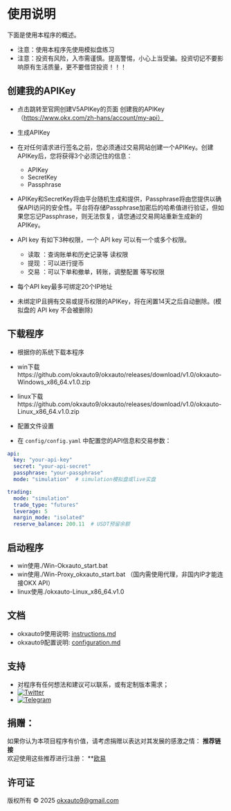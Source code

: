 # 使用说明

下面是使用本程序的概述。

- 注意：使用本程序先使用模拟盘练习
- 注意：投资有风险，入市需谨慎。提高警惕，小心上当受骗。投资切记不要影响原有生活质量，更不要借贷投资！！！

##  创建我的APIKey

- 点击跳转至官网创建V5APIKey的页面 创建我的APIKey（https://www.okx.com/zh-hans/account/my-api）
- 生成APIKey

- 在对任何请求进行签名之前，您必须通过交易网站创建一个APIKey。创建APIKey后，您将获得3个必须记住的信息：

  - APIKey
  - SecretKey
  - Passphrase

- APIKey和SecretKey将由平台随机生成和提供，Passphrase将由您提供以确保API访问的安全性。平台将存储Passphrase加密后的哈希值进行验证，但如果您忘记Passphrase，则无法恢复，请您通过交易网站重新生成新的APIKey。

- API key 有如下3种权限，一个 API key 可以有一个或多个权限。

  - 读取 ：查询账单和历史记录等 读权限
  - 提现 ：可以进行提币
  - 交易 ：可以下单和撤单，转账，调整配置 等写权限

- 每个API key最多可绑定20个IP地址
- 未绑定IP且拥有交易或提币权限的APIKey，将在闲置14天之后自动删除。(模拟盘的 API key 不会被删除) 

##  下载程序

- 根据你的系统下载本程序
- win下载https://github.com/okxauto9/okxauto/releases/download/v1.0/okxauto-Windows_x86_64.v1.0.zip
- linux下载https://github.com/okxauto9/okxauto/releases/download/v1.0/okxauto-Linux_x86_64.v1.0.zip

- 配置文件设置

- 在 `config/config.yaml` 中配置您的API信息和交易参数：

```yaml
api:
  key: "your-api-key"
  secret: "your-api-secret"
  passphrase: "your-passphrase"
  mode: "simulation"  # simulation模拟盘或live实盘

trading:
  mode: "simulation"    
  trade_type: "futures"  
  leverage: 5       
  margin_mode: "isolated" 
  reserve_balance: 200.11  # USDT预留余额
```
##  启动程序

- win使用./Win-Okxauto_start.bat
- win使用./Win-Proxy_okxauto_start.bat （国内需使用代理，非国内IP才能连接OKX API）
- linux使用./okxauto-Linux_x86_64.v1.0


## 文档

- okxauto9使用说明: [instructions.md](instructions.md)
- okxauto9配置说明: [configuration.md](configuration.md)


## 支持

- 对程序有任何想法和建议可以联系，或有定制版本需求；
- [![Twitter](https://img.shields.io/badge/Twitter-@okxauto9-1DA1F2?logo=twitter)](https://x.com/okxauto9)
- [![Telegram](https://img.shields.io/badge/Telegram-2CA5E0?style=for-the-badge&logo=telegram&logoColor=white)](https://t.me/okxauto9)


## 捐赠：
如果你认为本项目程序有价值，请考虑捐赠以表达对其发展的感激之情：
**推荐链接**  
欢迎使用这些推荐进行注册：
**[欧易](https://www.okx.com/join/63236562)


## 许可证
版权所有 © 2025 okxauto9@gmail.com 
